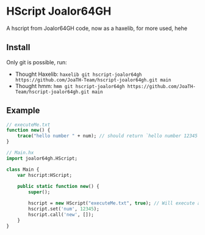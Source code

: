 # HScript Joalor64GH
A hscript from Joalor64GH code, now as a haxelib, for more used, hehe

## Install
Only git is possible, run:
- Thought Haxelib: `haxelib git hscript-joalor64gh https://github.com/JoaTH-Team/hscript-joalor64gh.git main`
- Thought hmm: `hmm git hscript-joalor64gh https://github.com/JoaTH-Team/hscript-joalor64gh.git main`

## Example
```haxe
// executeMe.txt
function new() {
    trace("hello number " + num); // should return `hello number 12345`
}

// Main.hx
import joalor64gh.HScript;

class Main {
    var hscript:HScript;
    
    public static function new() {
        super();

        hscript = new HScript("executeMe.txt", true); // Will execute a exists file
        hscript.set('num', 12345);
        hscript.call('new', []);
    }
}
```